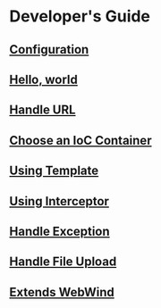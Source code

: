 # Developer's Guide #

## [Configuration](DeveloperConfig.md) ##

## [Hello, world](DeveloperHello.md) ##

## [Handle URL](DeveloperMapping.md) ##

## [Choose an IoC Container](DeveloperIoC.md) ##

## [Using Template](DeveloperTemplate.md) ##

## [Using Interceptor](DeveloperInterceptor.md) ##

## [Handle Exception](DeveloperException.md) ##

## [Handle File Upload](DeveloperUpload.md) ##

## [Extends WebWind](DeveloperExtension.md) ##